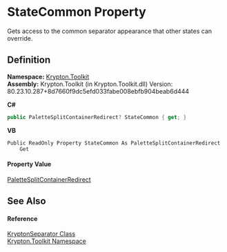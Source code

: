 # StateCommon Property


Gets access to the common separator appearance that other states can override.



## Definition
**Namespace:** <a href="79d2eac2-21f4-54ff-7552-b20c33c30600.md">Krypton.Toolkit</a>  
**Assembly:** Krypton.Toolkit (in Krypton.Toolkit.dll) Version: 80.23.10.287+8d7660f9dc5efd033fabe008ebfb904beab6d444

**C#**
``` C#
public PaletteSplitContainerRedirect? StateCommon { get; }
```
**VB**
``` VB
Public ReadOnly Property StateCommon As PaletteSplitContainerRedirect
	Get
```



#### Property Value
<a href="1a39ef85-55aa-ea06-773c-b08ecc53aa74.md">PaletteSplitContainerRedirect</a>

## See Also


#### Reference
<a href="993e33a0-5b08-b97e-54c6-9331cc90a932.md">KryptonSeparator Class</a>  
<a href="79d2eac2-21f4-54ff-7552-b20c33c30600.md">Krypton.Toolkit Namespace</a>  
